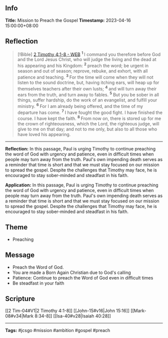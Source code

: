 ## Info
**Title:** Mission to Preach the Gospel
**Timestamp:** 2023-04-16 15:00:00+08:00

## Reflection
> [!Bible] [2 Timothy 4:1-8 - WEB](https://bible-api.com/2Timothy+4:1-8?translation=web)
> <sup> **1** </sup>I command you therefore before God and the Lord Jesus Christ, who will judge the living and the dead at his appearing and his Kingdom:
> <sup> **2** </sup>preach the word; be urgent in season and out of season; reprove, rebuke, and exhort, with all patience and teaching.
> <sup> **3** </sup>For the time will come when they will not listen to the sound doctrine, but, having itching ears, will heap up for themselves teachers after their own lusts;
> <sup> **4** </sup>and will turn away their ears from the truth, and turn away to fables.
> <sup> **5** </sup>But you be sober in all things, suffer hardship, do the work of an evangelist, and fulfill your ministry.
> <sup> **6** </sup>For I am already being offered, and the time of my departure has come.
> <sup> **7** </sup>I have fought the good fight. I have finished the course. I have kept the faith.
> <sup> **8** </sup>From now on, there is stored up for me the crown of righteousness, which the Lord, the righteous judge, will give to me on that day; and not to me only, but also to all those who have loved his appearing.

---
**Reflection:** In this passage, Paul is urging Timothy to continue preaching the word of God with urgency and patience, even in difficult times when people may turn away from the truth. Paul's own impending death serves as a reminder that time is short and that we must stay focused on our mission to spread the gospel. Despite the challenges that Timothy may face, he is encouraged to stay sober-minded and steadfast in his faith.

**Application:** In this passage, Paul is urging Timothy to continue preaching the word of God with urgency and patience, even in difficult times when people may turn away from the truth. Paul's own impending death serves as a reminder that time is short and that we must stay focused on our mission to spread the gospel. Despite the challenges that Timothy may face, he is encouraged to stay sober-minded and steadfast in his faith.

## Theme
- Preaching

## Message
- Preach the Word of God.
- You are made a Born Again Christian due to God's calling
- Patience: Continue to preach the Word of God even in difficult times
- Be steadfast in your faith

## Scripture
[[2 Tim-04#V1|2 Timothy 4:1-8]]
[[John-15#v16|John 15:16]]
[[Mark-08#v34|Mark 8:34-8]]
[[Isa-40#v28|Isaiah 40:28]]

****
**Tags:** #jcsgo #mission #ambition #gospel #preach